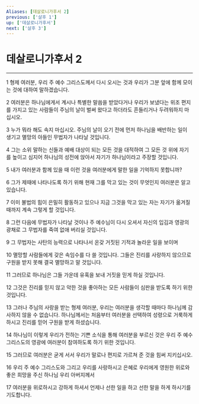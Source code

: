 ```yaml
---
Aliases: [데살로니가후서 2]
previous: ['살후 1']
up: ['데살로니가후서']
next: ['살후 3']
---
```

# 데살로니가후서 2

***


1 형제 여러분, 우리 주 예수 그리스도께서 다시 오시는 것과 우리가 그분 앞에 함께 모이는 것에 대하여 말하겠습니다. 

2 여러분은 하나님에게서 계시나 특별한 말씀을 받았다거나 우리가 보냈다는 위조 편지를 가지고 있는 사람들이 주님의 날이 벌써 왔다고 하더라도 흔들리거나 두려워하지 마십시오. 

3 누가 뭐라 해도 속지 마십시오. 주님의 날이 오기 전에 먼저 하나님을 배반하는 일이 생기고 멸망의 아들인 무법자가 나타날 것입니다. 

4 그는 소위 말하는 신들과 예배 대상이 되는 모든 것을 대적하여 그 모든 것 위에 자기를 높이고 심지어 하나님의 성전에 앉아서 자기가 하나님이라고 주장할 것입니다. 

5 내가 여러분과 함께 있을 때 이런 것을 여러분에게 말한 일을 기억하지 못합니까? 

6 그가 제때에 나타나도록 하기 위해 현재 그를 막고 있는 것이 무엇인지 여러분은 알고 있습니다. 

7 이미 불법의 힘이 은밀히 활동하고 있으나 지금 그것을 막고 있는 자는 자기가 옮겨질 때까지 계속 그렇게 할 것입니다. 

8 그런 다음에 무법자가 나타날 것이나 주 예수님이 다시 오셔서 자신의 입김과 영광의 광채로 그 무법자를 죽여 없애 버리실 것입니다. 

9 그 무법자는 사탄의 능력으로 나타나서 온갖 거짓된 기적과 놀라운 일을 보이며 

10 멸망할 사람들에게 갖은 속임수를 다 쓸 것입니다. 그들은 진리를 사랑하지 않으므로 구원을 받지 못해 결국 멸망하고 말 것입니다. 

11 그러므로 하나님은 그들 가운데 유혹을 보내 거짓을 믿게 하실 것입니다. 

12 그것은 진리를 믿지 않고 악한 것을 좋아하는 모든 사람들이 심판을 받도록 하기 위한 것입니다. 

13 그러나 주님의 사랑을 받는 형제 여러분, 우리는 여러분을 생각할 때마다 하나님께 감사하지 않을 수 없습니다. 하나님께서는 처음부터 여러분을 선택하여 성령으로 거룩하게 하시고 진리를 믿어 구원을 받게 하셨습니다. 

14 하나님이 이렇게 우리가 전하는 기쁜 소식을 통해 여러분을 부르신 것은 우리 주 예수 그리스도의 영광에 여러분이 참여하도록 하기 위한 것입니다. 

15 그러므로 여러분은 굳게 서서 우리가 말로나 편지로 가르쳐 준 것을 힘써 지키십시오. 

16 우리 주 예수 그리스도와 그리고 우리를 사랑하시고 은혜로 우리에게 영원한 위로와 좋은 희망을 주신 하나님 우리 아버지께서 

17 여러분을 위로하시고 강하게 하셔서 언제나 선한 일을 하고 선한 말을 하게 하시기를 기도합니다.
